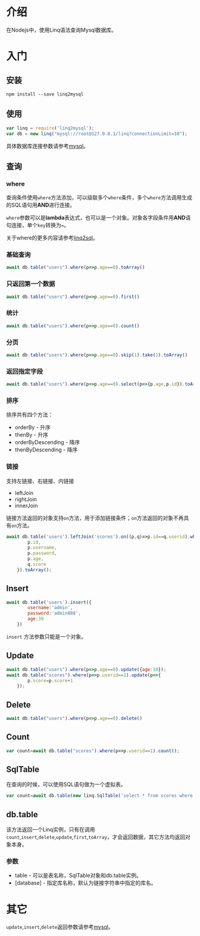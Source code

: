 # 介绍

在Nodejs中，使用Linq语法查询Mysql数据库。

# 入门

## 安装

```
npm install --save linq2mysql
```

## 使用

```javascript
var linq = require('linq2mysql');
var db = new linq("mysql://root@127.0.0.1/linq?connectionLimit=10");
```

具体数据库连接参数请参考[mysql](https://github.com/mysqljs/mysql)。

## 查询

### where

查询条件使用```where```方法添加，可以级联多个```where```条件，多个```where```方法调用生成的SQL语句用**AND**进行连接。

```where```参数可以是**lambda**表达式，也可以是一个对象。对象各字段条件用**AND**语句连接，单个```key```转换为```=```。

关于where的更多内容请参考[linq2sql](https://github.com/zsea/linq2sql)。

### 基础查询

```javascript
await db.table("users").where(p=>p.age==0).toArray()
```

### 只返回第一个数据

```javascript
await db.table("users").where(p=>p.age==0).first()
```

### 统计

```javascript
await db.table("users").where(p=>p.age==0).count()
```

### 分页

```javascript
await db.table("users").where(p=>p.age==0).skip(1).take(1).toArray()
```

### 返回指定字段

```javascript
await db.table("users").where(p=>p.age==0).select(p=>{p.age,p.id}).toArray()
```

### 排序

排序共有四个方法：
* orderBy - 升序
* thenBy - 升序
* orderByDescending - 降序
* thenByDescending - 降序

### 链接

支持左链接、右链接、内链接

* leftJoin
* rightJoin
* innerJoin

链接方法返回的对象支持```on```方法，用于添加链接条件；```on```方法返回的对象不再具有```on```方法。

```javascript
await db.table('users').leftJoin('scores').on((p,q)=>p.id==q.userid).where(p=>p.age>=0).select((p,q)=>{
        p.id,
        p.username,
        p.password,
        p.age,
        q.score
    }).toArray();
```

## Insert

```javascript
await db.table('users').insert({
        username:'admin',
        password:'admin888',
        age:39
    })
```

```insert``` 方法参数只能是一个对象。

## Update

```javascript
await db.table("users").where(p=>p.age==0).update({age:10});
await db.table("scores").where(p=>p.userid==1).update(p=>{
        p.score=p.score+1
    });
```

## Delete

```javascript
await db.table("users").where(p=>p.age==0).delete()
```

## Count

```javascript
var count=await db.table("scores").where(p=>p.userid==1).count();
```

## SqlTable

在查询的时候，可以使用SQL语句做为一个虚拟表。

```javascript
var count=await db.table(new linq.SqlTable('select * from scores where score>10')).where(p=>p.userid==1).toArray();
```

## db.table

该方法返回一个Linq实例，只有在调用```count```,```insert```,```delete```,```update```,```first```,```toArray```，才会返回数据，其它方法均返回对象本身。

### 参数

* table - 可以是表名称，SqlTable对象和db.table实例。
* [database] - 指定库名称，默认为链接字符串中指定的库名。

# 其它

```update```,```insert```,```delete```返回参数请参考[mysql](https://github.com/mysqljs/mysql)。